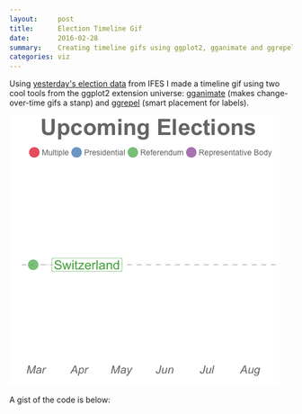 ```yaml
---
layout:     post
title:      Election Timeline Gif
date:       2016-02-28
summary:    Creating timeline gifs using ggplot2, gganimate and ggrepel
categories: viz
---
```


Using <a href = "http://etachov.github.io/munging/2016/02/27/election-feed/" target = "_blank">yesterday's election data</a> from IFES I made a timeline gif using two cool tools from the ggplot2 extension universe: <a href = "https://github.com/dgrtwo/gganimate" target = "_blank">gganimate</a> (makes change-over-time gifs a stanp) and <a href = "https://github.com/slowkow/ggrepel" target = "_blank">ggrepel</a> (smart placement for labels).

![](/images/upcoming_elections.gif)

A gist of the code is below: 

<script src="https://gist.github.com/etachov/e5f97792f846023bfba8.js"></script>